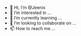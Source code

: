 - 👋 Hi, I’m @Jeenix
- 👀 I’m interested in ...
- 🌱 I’m currently learning ...
- 💞️ I’m looking to collaborate on ...
- 📫 How to reach me ...

<!---
Jeenix/Jeenix is a ✨ special ✨ repository because its `README.md` (this file) appears on your GitHub profile.
You can click the Preview link to take a look at your changes.
--->
